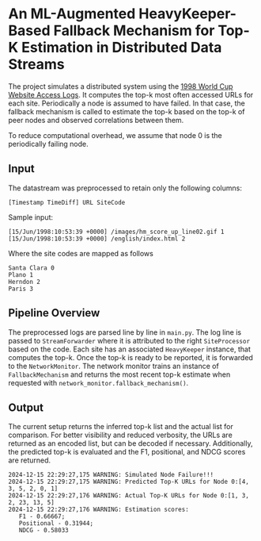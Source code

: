 # An ML-Augmented HeavyKeeper-Based Fallback Mechanism for Top-K Estimation in Distributed Data Streams

The project simulates a distributed system using the [1998 World Cup Website Access Logs](http://ita.ee.lbl.gov/html/contrib/WorldCup.html). It computes the top-k most 
often accessed URLs for each site. Periodically a node is assumed to have failed. In that case, the fallback mechanism 
is called to estimate the top-k based on the top-k of peer nodes and observed correlations between them. 

To reduce computational overhead, we assume that node 0 is the periodically failing node.

## Input
The datastream was preprocessed to retain only the following columns:
```
[Timestamp TimeDiff] URL SiteCode
```
Sample input:
```
[15/Jun/1998:10:53:39 +0000] /images/hm_score_up_line02.gif 1
[15/Jun/1998:10:53:39 +0000] /english/index.html 2
```
Where the site codes are mapped as follows

    Santa Clara 0
    Plano 1
    Herndon 2
    Paris 3

## Pipeline Overview 
The preprocessed logs are parsed line by line in `main.py`. The log line is passed to `StreamForwarder` 
where it is attributed to the right `SiteProcessor` based on the code. Each site has an associated `HeavyKeeper` instance, that computes the top-k. 
Once the top-k is ready to be reported, it is forwarded to the `NetworkMonitor`. The network monitor trains an instance of 
`FallbackMechanism` and returns the most recent top-k estimate when requested with `network_monitor.fallback_mechanism()`. 

## Output
The current setup returns the inferred top-k list and the actual list for comparison. For better visibility and reduced verbosity,
the URLs are returned as an encoded list, but can be decoded if necessary. 
Additionally, the predicted top-k is evaluated and the F1, positional, and NDCG scores are returned. 

```
2024-12-15 22:29:27,175 WARNING: Simulated Node Failure!!!
2024-12-15 22:29:27,175 WARNING: Predicted Top-K URLs for Node 0:[4, 3, 5, 2, 0, 1]
2024-12-15 22:29:27,176 WARNING: Actual Top-K URLs for Node 0:[1, 3, 2, 23, 13, 5]
2024-12-15 22:29:27,176 WARNING: Estimation scores: 
   F1 - 0.66667; 
   Positional - 0.31944; 
   NDCG - 0.58033
```

